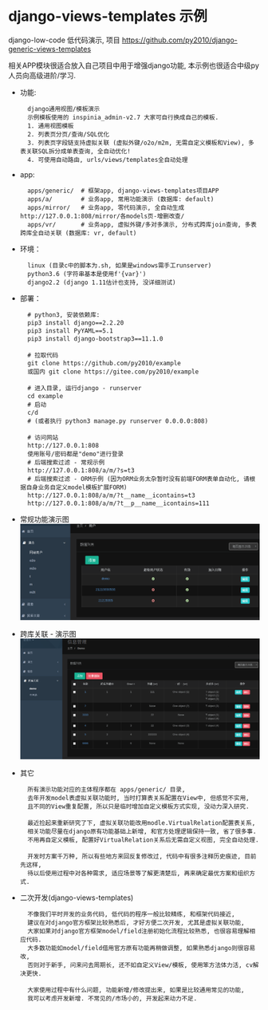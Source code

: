 # django-views-templates 示例

django-low-code 低代码演示, 项目 https://github.com/py2010/django-generic-views-templates

相关APP模块很适合放入自己项目中用于增强django功能, 本示例也很适合中级py人员向高级进阶/学习.

* 功能:

        django通用视图/模板演示
        示例模板使用的 inspinia_admin-v2.7 大家可自行换成自己的模板.
        1. 通用视图模板
        2. 列表页分页/查询/SQL优化
        3. 列表页字段链支持虚拟关联 (虚拟外键/o2o/m2m, 无需自定义模板和View), 多表关联SQL拆分成单表查询, 全自动优化!
        4. 可使用自动路由, urls/views/templates全自动处理

* app:

        apps/generic/  # 框架app, django-views-templates项目APP
        apps/a/        # 业务app, 常用功能演示 (数据库: default)
        apps/mirror/   # 业务app, 零代码演示, 全自动生成 http://127.0.0.1:808/mirror/各models页-增删改查/
        apps/vr/       # 业务app, 虚拟外键/多对多演示, 分布式跨库join查询, 多表跨库全自动关联 (数据库: vr, default)


* 环境：

        linux (目录c中的脚本为.sh, 如果是windows需手工runserver)
        python3.6 (字符串基本是使用f'{var}')
        django2.2 (django 1.11估计也支持, 没详细测试)

* 部署：

        # python3, 安装依赖库:
        pip3 install django==2.2.20
        pip3 install PyYAML==5.1
        pip3 install django-bootstrap3==11.1.0

        # 拉取代码
        git clone https://github.com/py2010/example
        或国内 git clone https://gitee.com/py2010/example

        # 进入目录, 运行django - runserver
        cd example
        # 启动
        c/d
        # (或者执行 python3 manage.py runserver 0.0.0.0:808)

        # 访问网站
        http://127.0.0.1:808
        使用账号/密码都是"demo"进行登录
        # 后端搜索过滤 - 常规示例
        http://127.0.0.1:808/a/m/?s=t3
        # 后端搜索过滤 - ORM示例 (因为ORM业务太杂暂时没有前端FORM表单自动化, 请根据自身业务自定义model模板扩展FORM)
        http://127.0.0.1:808/a/m/?t__name__icontains=t3
        http://127.0.0.1:808/a/m/?t__p__name__icontains=111


* 常规功能演示图
![a](a.png  "常规")


* 跨库关联 - 演示图
![vr](vr.png  "跨库")


* 其它

        所有演示功能对应的主体程序都在 apps/generic/ 目录,
        去年开发model表虚拟关联功能时, 当时打算表关系配置在View中, 但感觉不实用,
        且不同的View重复配置, 所以只是临时增加自定义模板方式实现, 没动力深入研究.

        最近捡起来重新研究了下, 虚拟关联功能改用modle.VirtualRelation配置表关系,
        相关功能尽量在django原有功能基础上新增, 和官方处理逻辑保持一致, 省了很多事.
        不用再自定义模板, 配置好VirtualRelation关系后无需自定义视图, 完全自动处理.

        开发时方案千万种, 所以有些地方来回反复修改过, 代码中有很多注释历史痕迹, 目前先这样,
        待以后使用过程中对各种需求, 适应场景等了解更清楚后, 再来确定最优方案和组织方式.


* 二次开发(django-views-templates)

        不像我们平时开发的业务代码, 低代码的程序一般比较精练, 和框架代码接近,
        建议在对django官方框架比较熟悉后, 才好方便二次开发, 尤其是虚拟关联功能,
        大家如果对django官方框架model/field注册初始化流程比较熟悉, 也很容易理解相应代码.
        大多数功能如model/field借用官方原有功能再稍做调整, 如果熟悉django则很容易改,
        否则对于新手, 问来问去周期长, 还不如自定义View/模板, 使用笨方法体力活, cv解决更快.

        大家使用过程中有什么问题, 功能新增/修改提出来, 如果是比较通用常见的功能,
        我可以考虑开发新增. 不常见的/市场小的, 开发起来动力不足.

